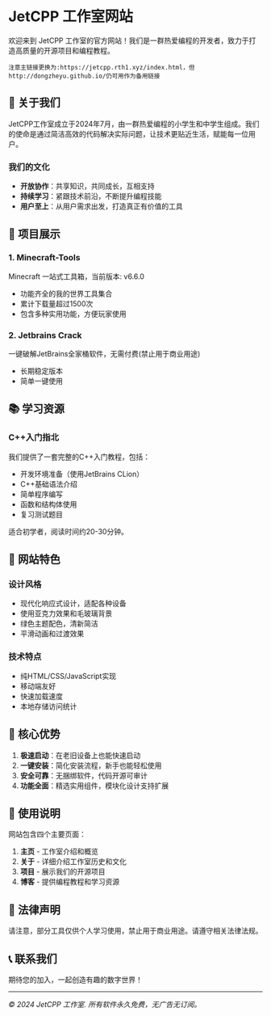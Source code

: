 # JetCPP 工作室网站

欢迎来到 JetCPP 工作室的官方网站！我们是一群热爱编程的开发者，致力于打造高质量的开源项目和编程教程。
```
注意主链接更换为:https://jetcpp.rth1.xyz/index.html，但http://dongzheyu.github.io/仍可用作为备用链接
```

## 🚀 关于我们

JetCPP工作室成立于2024年7月，由一群热爱编程的小学生和中学生组成。我们的使命是通过简洁高效的代码解决实际问题，让技术更贴近生活，赋能每一位用户。

### 我们的文化
- **开放协作**：共享知识，共同成长，互相支持
- **持续学习**：紧跟技术前沿，不断提升编程技能
- **用户至上**：从用户需求出发，打造真正有价值的工具

## 📂 项目展示

### 1. Minecraft-Tools
Minecraft 一站式工具箱，当前版本: v6.6.0
- 功能齐全的我的世界工具集合
- 累计下载量超过1500次
- 包含多种实用功能，方便玩家使用

### 2. Jetbrains Crack
一键破解JetBrains全家桶软件，无需付费(禁止用于商业用途)
- 长期稳定版本
- 简单一键使用

## 📚 学习资源

### C++入门指北
我们提供了一套完整的C++入门教程，包括：
- 开发环境准备（使用JetBrains CLion）
- C++基础语法介绍
- 简单程序编写
- 函数和结构体使用
- 复习测试题目

适合初学者，阅读时间约20-30分钟。

## 🎨 网站特色

### 设计风格
- 现代化响应式设计，适配各种设备
- 使用亚克力效果和毛玻璃背景
- 绿色主题配色，清新简洁
- 平滑动画和过渡效果

### 技术特点
- 纯HTML/CSS/JavaScript实现
- 移动端友好
- 快速加载速度
- 本地存储访问统计

## 🌟 核心优势

1. **极速启动**：在老旧设备上也能快速启动
2. **一键安装**：简化安装流程，新手也能轻松使用
3. **安全可靠**：无捆绑软件，代码开源可审计
4. **功能全面**：精选实用组件，模块化设计支持扩展

## 📖 使用说明

网站包含四个主要页面：
1. **主页** - 工作室介绍和概览
2. **关于** - 详细介绍工作室历史和文化
3. **项目** - 展示我们的开源项目
4. **博客** - 提供编程教程和学习资源

## 📄 法律声明

请注意，部分工具仅供个人学习使用，禁止用于商业用途。请遵守相关法律法规。

## 📞 联系我们

期待您的加入，一起创造有趣的数字世界！

---
*© 2024 JetCPP 工作室. 所有软件永久免费，无广告无订阅。*
